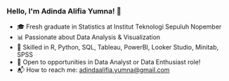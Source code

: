 ### Hello, I'm Adinda Alifia Yumna! 👋

* 🎓 Fresh graduate in Statistics at Institut Teknologi Sepuluh Nopember
* 📊 Passionate about Data Analysis & Visualization
* 🌟 Skilled in R, Python, SQL, Tableau, PowerBI, Looker Studio, Minitab, SPSS
* 🚀 Open to opportunities in Data Analyst or Data Enthusiast role!
* 📬 How to reach me: adindaalifia.yumna@gmail.com
